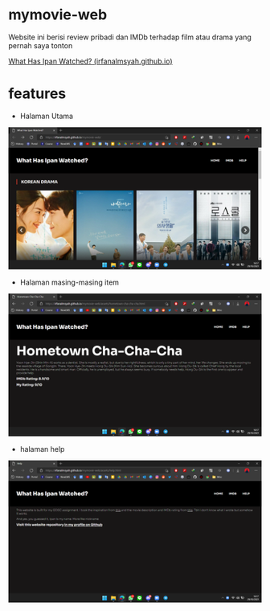 # mymovie-web
Website ini berisi review pribadi dan IMDb terhadap film atau drama yang pernah saya tonton

[What Has Ipan Watched? (irfanalmsyah.github.io)](https://irfanalmsyah.github.io/mymovie-web/)

# features

 - Halaman Utama

![Halaman Utama](https://raw.githubusercontent.com/irfanalmsyah/mymovie-web/master/images/index.png)

 - Halaman masing-masing item
 
![halaman masing-masing item](https://raw.githubusercontent.com/irfanalmsyah/mymovie-web/master/images/pages.png)
 - halaman help

![halaman help](https://raw.githubusercontent.com/irfanalmsyah/mymovie-web/master/images/help.png)
